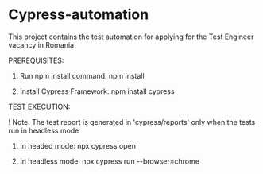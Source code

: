 # Cypress-automation

This project contains the test automation for applying for the Test Engineer vacancy in Romania 

PREREQUISITES:

1. Run npm install command: 
    npm install

2. Install Cypress Framework: 
    npm install cypress


TEST EXECUTION: 

! Note: The test report is generated in 'cypress/reports' only when the tests run in headless mode

1. In headed mode:
    npx cypress open

2. In headless mode:
    npx cypress run --browser=chrome

    
